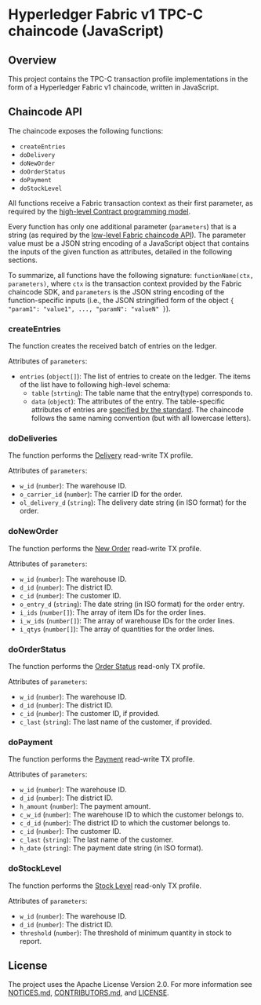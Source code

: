 # Hyperledger Fabric v1 TPC-C chaincode (JavaScript)

## Overview

This project contains the TPC-C transaction profile implementations in the form of a Hyperledger Fabric v1 chaincode, written in JavaScript.

## Chaincode API

The chaincode exposes the following functions:
* `createEntries`
* `doDelivery`
* `doNewOrder`
* `doOrderStatus`
* `doPayment`
* `doStockLevel`

All functions receive a Fabric transaction context as their first parameter, as required by the [high-level Contract programming model](https://hyperledger.github.io/fabric-chaincode-node/release-1.4/api/tutorial-deep-dive-contract-interface.html).

Every function has only one additional parameter (`parameters`) that is a string (as required by the [low-level Fabric chaincode API](https://hyperledger.github.io/fabric-chaincode-node/release-1.4/api/fabric-shim.ChaincodeStub.html#getArgs__anchor)). The parameter value must be a JSON string encoding of a JavaScript object that contains the inputs of the given function as attributes, detailed in the following sections.

To summarize, all functions have the following signature: `functionName(ctx, parameters)`, where `ctx` is the transaction context provided by the Fabric chaincode SDK, and `parameters` is the JSON string encoding of the function-specific inputs (i.e., the JSON stringified form of the object `{ "param1": "value1", ..., "paramN": "valueN" }`).

### createEntries

The function creates the received batch of entries on the ledger.

Attributes of `parameters`:
* `entries` (`object[]`): The list of entries to create on the ledger. The items of the list have to following high-level schema:
    * `table` (`strting`): The table name that the entry(type) corresponds to.
    * `data` (`object`): The attributes of the entry. The table-specific attributes of entries are [specified by the standard](https://www.tpc.org/tpc_documents_current_versions/pdf/tpc-c_v5.11.0.pdf#page=11). The chaincode follows the same naming convention (but with all lowercase letters).

### doDeliveries

The function performs the [Delivery](https://www.tpc.org/tpc_documents_current_versions/pdf/tpc-c_v5.11.0.pdf#page=40) read-write TX profile.

Attributes of `parameters`:
* `w_id` (`number`): The warehouse ID.
* `o_carrier_id` (`number`): The carrier ID for the order.
* `ol_delivery_d` (`string`): The delivery date string (in ISO format) for the order.

### doNewOrder

The function performs the [New Order](https://www.tpc.org/tpc_documents_current_versions/pdf/tpc-c_v5.11.0.pdf#page=28) read-write TX profile.

Attributes of `parameters`:
* `w_id` (`number`): The warehouse ID.
* `d_id` (`number`): The district ID.
* `c_id` (`number`): The customer ID.
* `o_entry_d` (`string`): The date string (in ISO format) for the order entry.
* `i_ids` (`number[]`): The array of item IDs for the order lines.
* `i_w_ids` (`number[]`): The array of warehouse IDs for the order lines.
* `i_qtys` (`number[]`): The array of quantities for the order lines.

### doOrderStatus

The function performs the [Order Status](https://www.tpc.org/tpc_documents_current_versions/pdf/tpc-c_v5.11.0.pdf#page=37) read-only TX profile.

Attributes of `parameters`:
* `w_id` (`number`): The warehouse ID.
* `d_id` (`number`): The district ID.
* `c_id` (`number`): The customer ID, if provided.
* `c_last` (`string`): The last name of the customer, if provided.

### doPayment

The function performs the [Payment](https://www.tpc.org/tpc_documents_current_versions/pdf/tpc-c_v5.11.0.pdf#page=33) read-write TX profile.

Attributes of `parameters`:
* `w_id` (`number`): The warehouse ID.
* `d_id` (`number`): The district ID.
* `h_amount` (`number`): The payment amount.
* `c_w_id` (`number`): The warehouse ID to which the customer belongs to.
* `c_d_id` (`number`): The district ID to which the customer belongs to.
* `c_id` (`number`): The customer ID.
* `c_last` (`string`): The last name of the customer.
* `h_date` (`string`): The payment date string (in ISO format).

### doStockLevel

The function performs the [Stock Level](https://www.tpc.org/tpc_documents_current_versions/pdf/tpc-c_v5.11.0.pdf#page=44) read-only TX profile.

Attributes of `parameters`:
* `w_id` (`number`): The warehouse ID.
* `d_id` (`number`): The district ID.
* `threshold` (`number`): The threshold of minimum quantity in stock to report.

## License

The project uses the Apache License Version 2.0. For more information see [NOTICES.md](./../../NOTICES.md), [CONTRIBUTORS.md](./../../CONTRIBUTORS.md), and [LICENSE](./../../LICENSE).